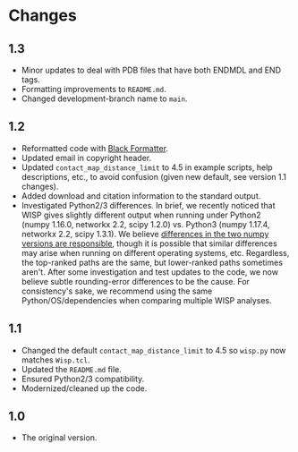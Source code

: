 Changes
=======

1.3
---

* Minor updates to deal with PDB files that have both ENDMDL and END tags.
* Formatting improvements to `README.md`.
* Changed development-branch name to `main`.

1.2
---

* Reformatted code with [Black Formatter](https://github.com/psf/black).
* Updated email in copyright header.
* Updated `contact_map_distance_limit` to 4.5 in example scripts, help
  descriptions, etc., to avoid confusion (given new default, see version 1.1
  changes).
* Added download and citation information to the standard output.
* Investigated Python2/3 differences. In brief, we recently noticed that WISP
  gives slightly different output when running under Python2 (numpy 1.16.0,
  networkx 2.2, scipy 1.2.0) vs. Python3 (numpy 1.17.4, networkx 2.2, scipy
  1.3.1). We believe [differences in the two numpy versions are
  responsible](https://numpy.org/doc/stable/release/1.17.0-notes.html#float16-subnormal-rounding),
  though it is possible that similar differences may arise when running on
  different operating systems, etc. Regardless, the top-ranked paths are the
  same, but lower-ranked paths sometimes aren't. After some investigation and
  test updates to the code, we now believe subtle rounding-error differences
  to be the cause. For consistency's sake, we recommend using the same
  Python/OS/dependencies when comparing multiple WISP analyses.

1.1
---

* Changed the default `contact_map_distance_limit` to 4.5 so `wisp.py` now
  matches `Wisp.tcl`.
* Updated the `README.md` file.
* Ensured Python2/3 compatibility.
* Modernized/cleaned up the code.

1.0
---

* The original version.
